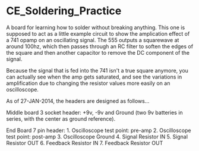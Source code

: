 CE_Soldering_Practice
=====================

A board for learning how to solder without breaking anything.  This one is supposed to act as a little example circuit to show the amplication effect of a 741 opamp on an oscillating signal.  The 555 outputs a squarewave at around 100hz, which then passes through an RC filter to soften the edges of the square and then another capacitor to remove the DC component of the signal.

Because the signal that is fed into the 741 isn't a true square anymore, you can actually see when the amp gets saturated, and see the variations in amplification due to changing the resistor values more easily on an oscilloscope.

As of 27-JAN-2014, the headers are designed as follows...

Middle board 3 socket header: +9v, -9v and Ground (two 9v batteries in series, with the center as ground reference).

End Board 7 pin header: 1. Oscilloscope test point: pre-amp
                        2. Oscilloscope test point: post-amp
                        3. Oscilloscope Ground
                        4. Signal Resistor IN 
                        5. Signal Resistor OUT 
                        6. Feedback Resistor IN 
                        7. Feedback Resistor OUT 
